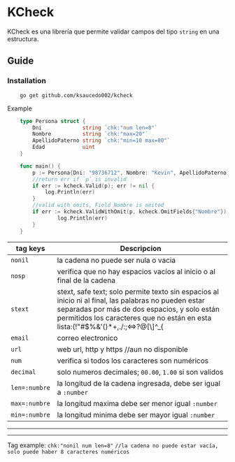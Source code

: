 # KCheck 
KCheck es una librería que permite validar campos del tipo `string` en una estructura.

## Guide
### Installation
```bach
    go get github.com/ksaucedo002/kcheck
```

Example
```go 
    type Persona struct {
        Dni             string `chk:"num len=8"`
        Nombre          string `chk:"max=20"`
        ApellidoPaterno string `chk:"min=10 max=80"`
        Edad            uint
    }

    func main() {
        p := Persona{Dni: "98736712", Nombre: "Kevin", ApellidoPaterno: "Saucedo", Edad: 23}
        //return err if `p` is invalid
        if err := kcheck.Valid(p); err != nil {
            log.Println(err)
        }
        //valid with omits, Field Nombre is omited
        if err := kcheck.ValidWithOmit(p, kcheck.OmitFields{"Nombre"}); err != nil {
                log.Println(err)
        }
    }
```

| tag keys  | Descripcion|
| ---- | ---------- |
|`nonil`| la cadena no puede ser nula o vacia|
| `nosp` | verifica que no hay espacios vacíos al inicio o al final de la cadena|
| `stext`| stext, safe text; solo permite texto sin espacios al inicio ni al final, las palabras no pueden estar separadas por más de dos espacios, y solo están permitidos los caracteres que no están en esta lista:(!\"#$%&'()*+,./:;<=>?@[\\]^_{|}~), puede usarse para recibir nombre, apellidos entre otros
| `email` | correo electronico |
| `url` | web url, http y https //aun no disponible|
| `num` | verifica si todos los caracteres son numéricos |
| `decimal` | solo numeros decimales; `00.00`, `1.00` si son validos |
| `len=:numbre` | la longitud de la cadena ingresada, debe ser igual a `:number` |
| `max=:numbre` | la longitud maxima debe ser menor igual `:number` |
| `min=:numbre` | la longitud minima debe ser mayor igual `:number` |
--------------------------------------------------------------------------------------------
--------------------------------------------------------------------------------------------
Tag example: `chk:"nonil num len=8"` `//la cadena no puede estar vacía, solo puede haber 8 caracteres numéricos`